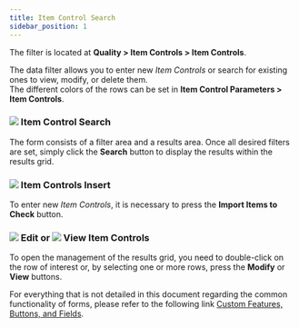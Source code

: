 ```yaml
---
title: Item Control Search
sidebar_position: 1
---
```


The filter is located at **Quality > Item Controls > Item Controls**.

The data filter allows you to enter new *Item Controls* or search for existing ones to view, modify, or delete them.   
The different colors of the rows can be set in **Item Control Parameters > Item Controls**.

### ![](/img/neutral/common/search.png) Item Control Search 

The form consists of a filter area and a results area. Once all desired filters are set, simply click the **Search** button to display the results within the results grid.

### ![](/img/neutral/common/new.png) Item Controls Insert

To enter new *Item Controls*, it is necessary to press the **Import Items to Check** button.

### ![](/img/neutral/common/edit.png) Edit or ![](/img/neutral/common/view.png) View Item Controls 

To open the management of the results grid, you need to double-click on the row of interest or, by selecting one or more rows, press the **Modify** or **View** buttons.

For everything that is not detailed in this document regarding the common functionality of forms, please refer to the following link [Custom Features, Buttons, and Fields](/docs/guide/common).